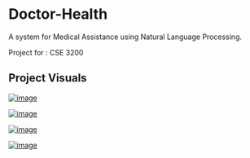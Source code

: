 # Doctor-Health

A system for Medical Assistance using Natural Language Processing.

Project for : CSE 3200

## Project Visuals

<a href="https://ibb.co/LQ0L6Dm"><img src="https://i.ibb.co/Q8J2n7L/image.png" alt="image" border="0"></a>

<a href="https://ibb.co/WtSB2b8"><img src="https://i.ibb.co/WtSB2b8/image.png" alt="image" border="0"></a>

<a href="https://ibb.co/zmRB1kn"><img src="https://i.ibb.co/zmRB1kn/image.png" alt="image" border="0"></a>

<a href="https://ibb.co/dc4wnkF"><img src="https://i.ibb.co/dc4wnkF/image.png" alt="image" border="0"></a>
